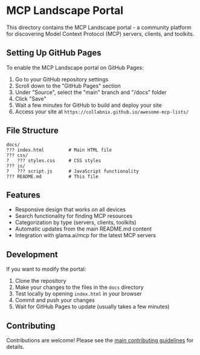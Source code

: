 # MCP Landscape Portal

This directory contains the MCP Landscape portal - a community platform for discovering Model Context Protocol (MCP) servers, clients, and toolkits.

## Setting Up GitHub Pages

To enable the MCP Landscape portal on GitHub Pages:

1. Go to your GitHub repository settings
2. Scroll down to the "GitHub Pages" section
3. Under "Source", select the "main" branch and "/docs" folder
4. Click "Save"
5. Wait a few minutes for GitHub to build and deploy your site
6. Access your site at `https://collabnix.github.io/awesome-mcp-lists/`

## File Structure

```
docs/
??? index.html         # Main HTML file
??? css/
?   ??? styles.css     # CSS styles
??? js/
?   ??? script.js      # JavaScript functionality
??? README.md          # This file
```

## Features

- Responsive design that works on all devices
- Search functionality for finding MCP resources
- Categorization by type (servers, clients, toolkits)
- Automatic updates from the main README.md content
- Integration with glama.ai/mcp for the latest MCP servers

## Development

If you want to modify the portal:

1. Clone the repository
2. Make your changes to the files in the `docs` directory
3. Test locally by opening `index.html` in your browser
4. Commit and push your changes
5. Wait for GitHub Pages to update (usually takes a few minutes)

## Contributing

Contributions are welcome! Please see the [main contributing guidelines](https://github.com/collabnix/awesome-mcp-lists/blob/main/CONTRIBUTING.md) for details.
